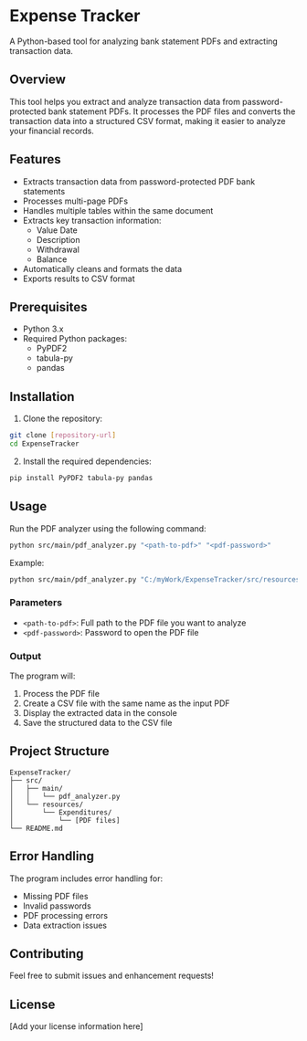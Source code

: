 # Expense Tracker

A Python-based tool for analyzing bank statement PDFs and extracting transaction data.

## Overview

This tool helps you extract and analyze transaction data from password-protected bank statement PDFs. It processes the PDF files and converts the transaction data into a structured CSV format, making it easier to analyze your financial records.

## Features

- Extracts transaction data from password-protected PDF bank statements
- Processes multi-page PDFs
- Handles multiple tables within the same document
- Extracts key transaction information:
  - Value Date
  - Description
  - Withdrawal
  - Balance
- Automatically cleans and formats the data
- Exports results to CSV format

## Prerequisites

- Python 3.x
- Required Python packages:
  - PyPDF2
  - tabula-py
  - pandas

## Installation

1. Clone the repository:
```bash
git clone [repository-url]
cd ExpenseTracker
```

2. Install the required dependencies:
```bash
pip install PyPDF2 tabula-py pandas
```

## Usage

Run the PDF analyzer using the following command:

```bash
python src/main/pdf_analyzer.py "<path-to-pdf>" "<pdf-password>"
```

Example:
```bash
python src/main/pdf_analyzer.py "C:/myWork/ExpenseTracker/src/resources/Expenditures/SCB Acct Statement 2.pdf" "45711761125"
```

### Parameters

- `<path-to-pdf>`: Full path to the PDF file you want to analyze
- `<pdf-password>`: Password to open the PDF file

### Output

The program will:
1. Process the PDF file
2. Create a CSV file with the same name as the input PDF
3. Display the extracted data in the console
4. Save the structured data to the CSV file

## Project Structure

```
ExpenseTracker/
├── src/
│   ├── main/
│   │   └── pdf_analyzer.py
│   └── resources/
│       └── Expenditures/
│           └── [PDF files]
└── README.md
```

## Error Handling

The program includes error handling for:
- Missing PDF files
- Invalid passwords
- PDF processing errors
- Data extraction issues

## Contributing

Feel free to submit issues and enhancement requests!

## License

[Add your license information here]
